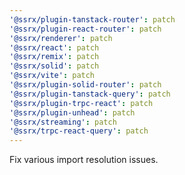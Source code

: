 ```yaml
---
'@ssrx/plugin-tanstack-router': patch
'@ssrx/plugin-react-router': patch
'@ssrx/renderer': patch
'@ssrx/react': patch
'@ssrx/remix': patch
'@ssrx/solid': patch
'@ssrx/vite': patch
'@ssrx/plugin-solid-router': patch
'@ssrx/plugin-tanstack-query': patch
'@ssrx/plugin-trpc-react': patch
'@ssrx/plugin-unhead': patch
'@ssrx/streaming': patch
'@ssrx/trpc-react-query': patch
---
```


Fix various import resolution issues.
